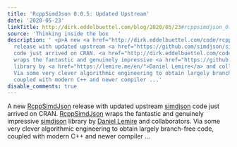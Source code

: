 ```yaml
---
title: 'RcppSimdJson 0.0.5: Updated Upstream'
date: '2020-05-23'
linkTitle: http://dirk.eddelbuettel.com/blog/2020/05/23#rcppsimdjson_0.0.5
source: 'Thinking inside the box   '
description: ' <p>A new <a href="http://dirk.eddelbuettel.com/code/rcpp.simdjson.html">RcppSimdJson</a>
  release with updated upstream <a href="https://github.com/simdjson/simdjson">simdjson</a>
  code just arrived on CRAN. <a href="http://dirk.eddelbuettel.com/code/rcpp.simdjson.html">RcppSimdJson</a>
  wraps the fantastic and genuinely impressive <a href="https://github.com/lemire/simdjson">simdjson</a>
  library by <a href="https://lemire.me/en/">Daniel Lemire</a> and collaborators.
  Via some very clever algorithmic engineering to obtain largely branch-free code,
  coupled with modern C++ and newer compiler ...'
disable_comments: true
---
```

 <p>A new <a href="http://dirk.eddelbuettel.com/code/rcpp.simdjson.html">RcppSimdJson</a> release with updated upstream <a href="https://github.com/simdjson/simdjson">simdjson</a> code just arrived on CRAN. <a href="http://dirk.eddelbuettel.com/code/rcpp.simdjson.html">RcppSimdJson</a> wraps the fantastic and genuinely impressive <a href="https://github.com/lemire/simdjson">simdjson</a> library by <a href="https://lemire.me/en/">Daniel Lemire</a> and collaborators. Via some very clever algorithmic engineering to obtain largely branch-free code, coupled with modern C++ and newer compiler ...